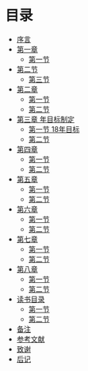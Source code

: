 # 目录

* [序言][1]
* [第一章][2]
   * [第一节][3]
* [第二节][4]
   * [第三节][5]
* [第二章][6]
   * [第一节][7]
   * [第二节][8]
* [第三章 年目标制定][9]
   * [第一节 18年目标][10]
   * [第二节][11]
* [第四章][12]
   * [第一节][13]
   * [第二节][14]
* [第五章][15]
   * [第一节][16]
   * [第二节][17]
* [第六章][18]
   * [第一节][19]
   * [第二节][20]
* [第七章][21]
   * [第一节][22]
   * [第二节][23]
* [第八章][24]
   * [第一节][25]
   * [第二节][26]
* [读书目录][27]
   - [第一节][28]
   - [第二节][29]
* [备注][30]
* [参考文献][31]
* [致谢][32]
* [后记][33]


[1]:
[10]:

[1]:	chapter00/preface.md
[2]:	chapter01/README.md
[3]:	chapter01/note01.md
[4]:	chapter01/note080121.md
[5]:	chapter01/note02.md
[6]:	chapter02/README.md
[7]:	chapter02/note01.md
[8]:	chapter02/note02.md
[9]:	chapter03/README.md
[10]:	chapter03/note01.md
[11]:	chapter03/note02.md
[12]:	chapter04/README.md
[13]:	chapter04/note01.md
[14]:	chapter04/note02.md
[15]:	chapter05/README.md
[16]:	chapter05/note01.md
[17]:	chapter05/note02.md
[18]:	chapter06/README.md
[19]:	chapter06/note01.md
[20]:	chapter06/note02.md
[21]:	chapter07/README.md
[22]:	chapter07/note01.md
[23]:	chapter07/note02.md
[24]:	chapter08/README.md
[25]:	chapter08/note01.md
[26]:	chapter08/note02.md
[27]:	chapter09/README.md
[28]:	chapter09/note01.md
[29]:	chapter09/note02.md
[30]:	ps/note01s.md
[31]:	ps/ref.md
[32]:	ps/thanks.md
[33]:	end/postscript.md
